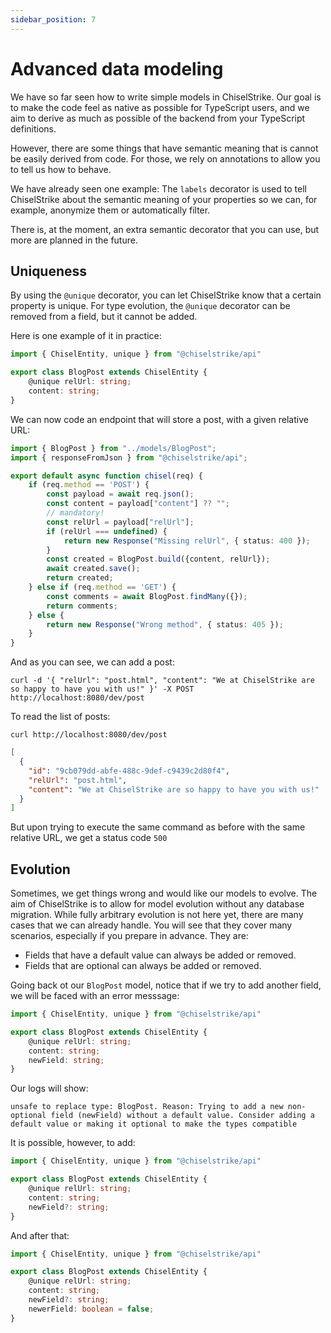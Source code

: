 ```yaml
---
sidebar_position: 7
---
```


# Advanced data modeling

We have so far seen how to write simple models in ChiselStrike. Our goal is to make the code
feel as native as possible for TypeScript users, and we aim to derive as much as possible of
the backend from your TypeScript definitions.

However, there are some things that have semantic meaning that is cannot be easily derived
from code. For those, we rely on annotations to allow you to tell us how to behave.

We have already seen one example: The `labels` decorator is used to tell ChiselStrike about the
semantic meaning of your properties so we can, for example, anonymize them or automatically filter.

There is, at the moment, an extra semantic decorator that you can use, but more are planned in the future.

## Uniqueness

By using the `@unique` decorator, you can let ChiselStrike know that a certain property is
unique. For type evolution, the `@unique` decorator can be removed from a field, but it cannot
be added.

Here is one example of it in practice:

```typescript title="models/BlogPost.ts"
import { ChiselEntity, unique } from "@chiselstrike/api"

export class BlogPost extends ChiselEntity {
    @unique relUrl: string;
    content: string;
}
```

We can now code an endpoint that will store a post, with a given
relative URL:

```typescript title="endpoints/post.ts"
import { BlogPost } from "../models/BlogPost";
import { responseFromJson } from "@chiselstrike/api";

export default async function chisel(req) {
    if (req.method == 'POST') {
        const payload = await req.json();
        const content = payload["content"] ?? "";
        // mandatory!
        const relUrl = payload["relUrl"];
        if (relUrl === undefined) {
            return new Response("Missing relUrl", { status: 400 });
        }
        const created = BlogPost.build({content, relUrl});
        await created.save();
        return created;
    } else if (req.method == 'GET') {
        const comments = await BlogPost.findMany({});
        return comments;
    } else {
        return new Response("Wrong method", { status: 405 });
    }
}
```

And as you can see, we can add a post:

```
curl -d '{ "relUrl": "post.html", "content": "We at ChiselStrike are so happy to have you with us!" }' -X POST http://localhost:8080/dev/post
```

To read the list of posts:

```
curl http://localhost:8080/dev/post
```

```json
[
  {
    "id": "9cb079dd-abfe-488c-9def-c9439c2d80f4",
    "relUrl": "post.html",
    "content": "We at ChiselStrike are so happy to have you with us!"
  }
]
```

But upon trying to execute the same command as before with the same relative URL, we get a status code `500`

## Evolution

Sometimes, we get things wrong and would like our models to evolve. The aim of ChiselStrike is to allow for
model evolution without any database migration. While fully arbitrary evolution is not here yet, there are
many cases that we can already handle. You will see that they cover many scenarios, especially if you
prepare in advance. They are:

* Fields that have a default value can always be added or removed.
* Fields that are optional can always be added or removed.

Going back ot our `BlogPost` model, notice that if we try to add another field, we will be faced with an error messsage:

```typescript title="models/BlogPost.ts"
import { ChiselEntity, unique } from "@chiselstrike/api"

export class BlogPost extends ChiselEntity {
    @unique relUrl: string;
    content: string;
    newField: string;
}
```

Our logs will show:

```
unsafe to replace type: BlogPost. Reason: Trying to add a new non-optional field (newField) without a default value. Consider adding a default value or making it optional to make the types compatible
```

It is possible, however, to add:

```typescript title="models/BlogPost.ts"
import { ChiselEntity, unique } from "@chiselstrike/api"

export class BlogPost extends ChiselEntity {
    @unique relUrl: string;
    content: string;
    newField?: string;
}
```

And after that:

```typescript title="models/BlogPost.ts"
import { ChiselEntity, unique } from "@chiselstrike/api"

export class BlogPost extends ChiselEntity {
    @unique relUrl: string;
    content: string;
    newField?: string;
    newerField: boolean = false;
}
```
